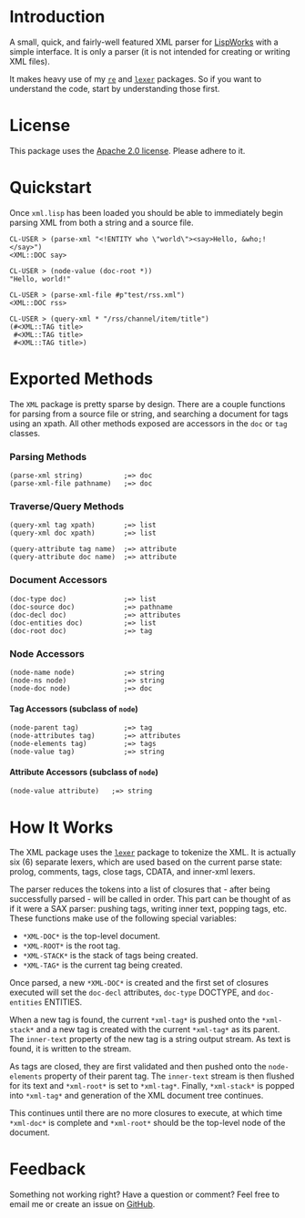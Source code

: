 # Introduction

A small, quick, and fairly-well featured XML parser for [LispWorks](http://www.lispworks.com) with a simple interface. It is only a parser (it is not intended for creating or writing XML files).

It makes heavy use of my [`re`](http://github.com/massung/re) and [`lexer`](http://github.com/massung/lexer) packages. So if you want to understand the code, start by understanding those first.

# License

This package uses the [Apache 2.0 license](http://www.apache.org/licenses/LICENSE-2.0). Please adhere to it.

# Quickstart

Once `xml.lisp` has been loaded you should be able to immediately begin parsing XML from both a string and a source file.

	CL-USER > (parse-xml "<!ENTITY who \"world\"><say>Hello, &who;!</say>")
	<XML::DOC say>

	CL-USER > (node-value (doc-root *))
	"Hello, world!"

	CL-USER > (parse-xml-file #p"test/rss.xml")
	<XML::DOC rss>

	CL-USER > (query-xml * "/rss/channel/item/title")
	(#<XML::TAG title>
	 #<XML::TAG title>
	 #<XML::TAG title>)

# Exported Methods

The `XML` package is pretty sparse by design. There are a couple functions for parsing from a source file or string, and searching a document for tags using an xpath. All other methods exposed are accessors in the `doc` or `tag` classes.

### Parsing Methods

	(parse-xml string)          ;=> doc
	(parse-xml-file pathname)   ;=> doc

### Traverse/Query Methods

	(query-xml tag xpath)       ;=> list
	(query-xml doc xpath)       ;=> list

	(query-attribute tag name)  ;=> attribute
	(query-attribute doc name)  ;=> attribute

### Document Accessors

	(doc-type doc)              ;=> list
	(doc-source doc)            ;=> pathname
	(doc-decl doc)              ;=> attributes
	(doc-entities doc)          ;=> list
	(doc-root doc)              ;=> tag

### Node Accessors

	(node-name node)            ;=> string
	(node-ns node)              ;=> string
	(node-doc node)             ;=> doc

#### Tag Accessors (subclass of `node`)

	(node-parent tag)           ;=> tag
	(node-attributes tag)       ;=> attributes
	(node-elements tag)         ;=> tags
	(node-value tag)            ;=> string

#### Attribute Accessors (subclass of `node`)

	(node-value attribute)   ;=> string

# How It Works

The XML package uses the [`lexer`](http://github.com/massung/lexer) package to tokenize the XML. It is actually six (6) separate lexers, which are used based on the current parse state: prolog, comments, tags, close tags, CDATA, and inner-xml lexers.

The parser reduces the tokens into a list of closures that - after being successfully parsed - will be called in order. This part can be thought of as if it were a SAX parser: pushing tags, writing inner text, popping tags, etc. These functions make use of the following special variables:

* `*XML-DOC*` is the top-level document.
* `*XML-ROOT*` is the root tag.
* `*XML-STACK*` is the stack of tags being created.
* `*XML-TAG*` is the current tag being created.

Once parsed, a new `*XML-DOC*` is created and the first set of closures executed will set the `doc-decl` attributes, `doc-type` DOCTYPE, and `doc-entities` ENTITIES.

When a new tag is found, the current `*xml-tag*` is pushed onto the `*xml-stack*` and a new tag is created with the current `*xml-tag*` as its parent. The `inner-text` property of the new tag is a string output stream. As text is found, it is written to the stream.

As tags are closed, they are first validated and then pushed onto the `node-elements` property of their parent tag. The `inner-text` stream is then flushed for its text and `*xml-root*` is set to `*xml-tag*`. Finally, `*xml-stack*` is popped into `*xml-tag*` and generation of the XML document tree continues.

This continues until there are no more closures to execute, at which time `*xml-doc*` is complete and `*xml-root*` should be the top-level node of the document. 

# Feedback

Something not working right? Have a question or comment? Feel free to email me or create an issue on [GitHub](http://github.com/massung/xml).

